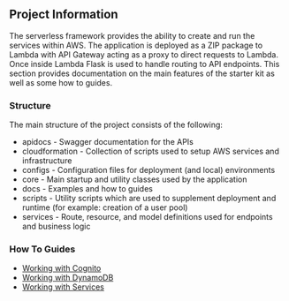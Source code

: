 ## Project Information ##

The serverless framework provides the ability to create and run the services within AWS.  The application
is deployed as a ZIP package to Lambda with API Gateway acting as a proxy to direct requests to Lambda.
Once inside Lambda Flask is used to handle routing to API endpoints.  This section provides documentation
on the main features of the starter kit as well as some how to guides.

### Structure ###

The main structure of the project consists of the following:

* apidocs - Swagger documentation for the APIs
* cloudformation - Collection of scripts used to setup AWS services and infrastructure
* configs - Configuration files for deployment (and local) environments
* core - Main startup and utility classes used by the application
* docs - Examples and how to guides
* scripts - Utility scripts which are used to supplement deployment and runtime (for example: creation of a user pool)
* services - Route, resource, and model definitions used for endpoints and business logic

### How To Guides ###

* [Working with Cognito](./cognito/README.md)
* [Working with DynamoDB](./dynamo/README.md)
* [Working with Services](./services/README.md)

